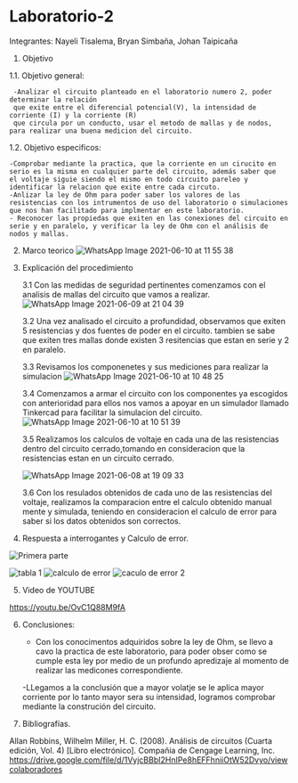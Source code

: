 # Laboratorio-2
Integrantes: Nayeli Tisalema, Bryan Simbaña, Johan Taipicaña

  1. Objetivo

  
1.1. Objetivo general:

     -Analizar el circuito planteado en el laboratorio numero 2, poder determinar la relación 
     que exite entre el diferencial potencial(V), la intensidad de corriente (I) y la corriente (R) 
     que circula por un conducto, usar el metodo de mallas y de nodos, para realizar una buena medicion del circuito.
     
1.2. Objetivo especificos:

    -Comprobar mediante la practica, que la corriente en un cirucito en serio es la misma en cualquier parte del circuito, además saber que  el voltaje siguie siendo el mismo en todo circuito pareleo y identificar la relacion que exite entre cada circuto.
    -Anlizar la ley de Ohm para poder saber los valores de las resistencias con los intrumentos de uso del laboratorio o simulaciones que nos han facilitado para implmentar en este laboratorio.
    - Reconocer las propiedas que exiten en las conexiones del circuito en serie y en paralelo, y verificar la ley de Ohm con el análisis de nodos y mallas.
    
   2. Marco teorico
![WhatsApp Image 2021-06-10 at 11 55 38](https://user-images.githubusercontent.com/81887698/122493093-b270e600-cfac-11eb-8940-c3c6a3ecd4b2.jpeg)


   3. Explicación del procedimiento
   
      3.1 Con las medidas de seguridad pertinentes comenzamos con el analisis de mallas del circuito que vamos a realizar.
      ![WhatsApp Image 2021-06-09 at 21 04 39](https://user-images.githubusercontent.com/81887698/121555564-bb741d00-c9d8-11eb-8654-04cd9140e34f.jpeg)
      
      3.2 Una vez analisado el circuito a profundidad, observamos que exiten 5 resistencias y dos fuentes de poder en el circuito. tambien se sabe que exiten tres mallas
      donde existen 3 resitencias que estan en serie y 2 en paralelo.
      
      3.3 Revisamos los componenetes y sus mediciones para realizar la simulacion
      ![WhatsApp Image 2021-06-10 at 10 48 25](https://user-images.githubusercontent.com/81887698/121556714-bbc0e800-c9d9-11eb-9f49-cc73f874aaf7.jpeg)
      
      3.4 Comenzamos a armar el circuito con los componentes ya escogidos con anterioridad para ellos nos vamos a apoyar en un simulador llamado Tinkercad 
       para facilitar la simulacion del circuito.
       ![WhatsApp Image 2021-06-10 at 10 51 39](https://user-images.githubusercontent.com/81887698/121557367-50c3e100-c9da-11eb-8ff1-2eac8956d72f.jpeg)
      
      3.5 Realizamos los calculos de voltaje en cada una de las resistencias dentro del circuito cerrado,tomando en consideracion que la resistencias estan 
      en un circuito cerrado.
      
      ![WhatsApp Image 2021-06-08 at 19 09 33](https://user-images.githubusercontent.com/81887698/121696407-a9a28080-ca91-11eb-9a21-1b6786150dbf.jpeg)

      
      3.6 Con los resulados obtenidos de cada uno de las resistencias del voltaje, realizamos la comparacion entre el calculo obtenido manual mente y simulada, 
      teniendo en consideracion el calculo de error para saber si los datos obtenidos son correctos.

  4. Respuesta a interrogantes y Calculo de error.
  
  ![Primera parte](https://user-images.githubusercontent.com/81887698/121689877-c8514900-ca8a-11eb-9cbf-ec7ec2901237.PNG)

![tabla 1](https://user-images.githubusercontent.com/81887698/121621609-184ff180-ca32-11eb-9292-df04a2862485.PNG)
![calculo de error](https://user-images.githubusercontent.com/81887698/121621628-2140c300-ca32-11eb-9307-5311bfafe88a.PNG)
![caculo de error 2](https://user-images.githubusercontent.com/81887698/121621632-243bb380-ca32-11eb-9e90-1f3f4fbeade1.PNG)


  5. Video de YOUTUBE
 
  https://youtu.be/OvC1Q88M9fA
  
  6. Conclusiones:
  
     - Con los conocimentos adquiridos sobre la ley de Ohm, se llevo a cavo la practica de este laboratorio, para poder obser como se cumple esta ley 
     por medio de un profundo apredizaje al momento de realizar las medicones correspondiente.
     
     -LLegamos a la conclusión que a mayor volatje se le aplica mayor corriente por lo tanto mayor sera su intensidad, logramos comprobar mediante la construción del circuito.
     
  7. Bibliografías.
  
 Allan Robbins, Wilhelm Miller, H. C. (2008). Análisis de circuitos (Cuarta edición, Vol. 4) [Libro electrónico]. Compañia de Cengage Learning, Inc. https://drive.google.com/file/d/1VyjcBBbI2HnIPe8hEFFhniiOtW52Dvyo/viewcolaboradores
